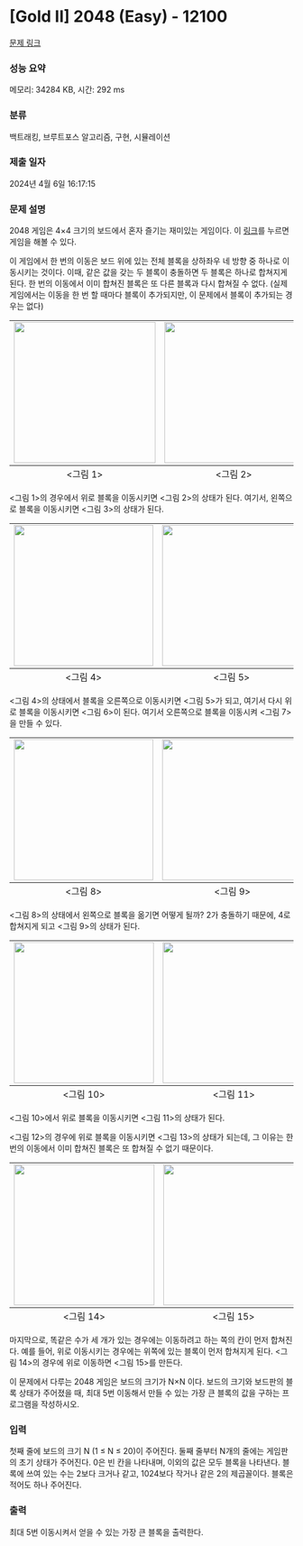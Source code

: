# [Gold II] 2048 (Easy) - 12100 

[문제 링크](https://www.acmicpc.net/problem/12100) 

### 성능 요약

메모리: 34284 KB, 시간: 292 ms

### 분류

백트래킹, 브루트포스 알고리즘, 구현, 시뮬레이션

### 제출 일자

2024년 4월 6일 16:17:15

### 문제 설명

<p>2048 게임은 4×4 크기의 보드에서 혼자 즐기는 재미있는 게임이다. 이 <a href="https://gabrielecirulli.github.io/2048/">링크</a>를 누르면 게임을 해볼 수 있다.</p>

<p>이 게임에서 한 번의 이동은 보드 위에 있는 전체 블록을 상하좌우 네 방향 중 하나로 이동시키는 것이다. 이때, 같은 값을 갖는 두 블록이 충돌하면 두 블록은 하나로 합쳐지게 된다. 한 번의 이동에서 이미 합쳐진 블록은 또 다른 블록과 다시 합쳐질 수 없다. (실제 게임에서는 이동을 한 번 할 때마다 블록이 추가되지만, 이 문제에서 블록이 추가되는 경우는 없다)</p>

<table class="table">
	<tbody>
		<tr>
			<td style="text-align:center"><img alt="" src="https://onlinejudgeimages.s3-ap-northeast-1.amazonaws.com/problem/12094/1.png" style="height:250px; width:251px"></td>
			<td style="text-align:center"><img alt="" src="https://onlinejudgeimages.s3-ap-northeast-1.amazonaws.com/problem/12094/2.png" style="height:250px; width:246px"></td>
			<td style="text-align:center"><img alt="" src="https://onlinejudgeimages.s3-ap-northeast-1.amazonaws.com/problem/12094/3.png" style="height:250px; width:250px"></td>
		</tr>
	</tbody>
	<tfoot>
		<tr>
			<td style="text-align:center"><그림 1></td>
			<td style="text-align:center"><그림 2></td>
			<td style="text-align:center"><그림 3></td>
		</tr>
	</tfoot>
</table>

<p><그림 1>의 경우에서 위로 블록을 이동시키면 <그림 2>의 상태가 된다. 여기서, 왼쪽으로 블록을 이동시키면 <그림 3>의 상태가 된다.</p>

<table class="table">
	<tbody>
		<tr>
			<td style="text-align:center"><img alt="" src="https://onlinejudgeimages.s3-ap-northeast-1.amazonaws.com/problem/12094/4.png" style="height:250px; width:247px"></td>
			<td style="text-align:center"><img alt="" src="https://onlinejudgeimages.s3-ap-northeast-1.amazonaws.com/problem/12094/5.png" style="height:250px; width:246px"></td>
			<td style="text-align:center"><img alt="" src="https://onlinejudgeimages.s3-ap-northeast-1.amazonaws.com/problem/12094/6.png" style="height:250px; width:247px"></td>
			<td style="text-align:center"><img alt="" src="https://onlinejudgeimages.s3-ap-northeast-1.amazonaws.com/problem/12094/7.png" style="height:250px; width:250px"></td>
		</tr>
	</tbody>
	<tfoot>
		<tr>
			<td style="text-align:center"><그림 4></td>
			<td style="text-align:center"><그림 5></td>
			<td style="text-align:center"><그림 6></td>
			<td style="text-align:center"><그림 7></td>
		</tr>
	</tfoot>
</table>

<p><그림 4>의 상태에서 블록을 오른쪽으로 이동시키면 <그림 5>가 되고, 여기서 다시 위로 블록을 이동시키면 <그림 6>이 된다. 여기서 오른쪽으로 블록을 이동시켜 <그림 7>을 만들 수 있다.</p>

<table class="table">
	<tbody>
		<tr>
			<td style="text-align:center"><img alt="" src="https://onlinejudgeimages.s3-ap-northeast-1.amazonaws.com/problem/12094/8.png" style="height:250px; width:247px"></td>
			<td style="text-align:center"><img alt="" src="https://onlinejudgeimages.s3-ap-northeast-1.amazonaws.com/problem/12094/10.png" style="height:250px; width:249px"></td>
		</tr>
	</tbody>
	<tfoot>
		<tr>
			<td style="text-align:center"><그림 8></td>
			<td style="text-align:center"><그림 9></td>
		</tr>
	</tfoot>
</table>

<p><그림 8>의 상태에서 왼쪽으로 블록을 옮기면 어떻게 될까? 2가 충돌하기 때문에, 4로 합쳐지게 되고 <그림 9>의 상태가 된다.</p>

<table class="table">
	<tbody>
		<tr>
			<td style="text-align:center"><img alt="" src="https://onlinejudgeimages.s3-ap-northeast-1.amazonaws.com/problem/12094/17.png" style="height:250px; width:248px"></td>
			<td style="text-align:center"><img alt="" src="https://onlinejudgeimages.s3-ap-northeast-1.amazonaws.com/problem/12094/18.png" style="height:250px; width:252px"></td>
			<td style="text-align:center"><img alt="" src="https://onlinejudgeimages.s3-ap-northeast-1.amazonaws.com/problem/12094/19.png" style="height:250px; width:250px"></td>
			<td style="text-align:center"><img alt="" src="https://onlinejudgeimages.s3-ap-northeast-1.amazonaws.com/problem/12094/20.png" style="height:250px; width:250px"></td>
		</tr>
	</tbody>
	<tfoot>
		<tr>
			<td style="text-align:center"><그림 10></td>
			<td style="text-align:center"><그림 11></td>
			<td style="text-align:center"><그림 12></td>
			<td style="text-align:center"><그림 13></td>
		</tr>
	</tfoot>
</table>

<p><그림 10>에서 위로 블록을 이동시키면 <그림 11>의 상태가 된다. </p>

<p><그림 12>의 경우에 위로 블록을 이동시키면 <그림 13>의 상태가 되는데, 그 이유는 한 번의 이동에서 이미 합쳐진 블록은 또 합쳐질 수 없기 때문이다.</p>

<table class="table">
	<tbody>
		<tr>
			<td style="text-align:center"><img alt="" src="https://onlinejudgeimages.s3-ap-northeast-1.amazonaws.com/problem/12094/21.png" style="height:250px; width:249px"></td>
			<td style="text-align:center"><img alt="" src="https://onlinejudgeimages.s3-ap-northeast-1.amazonaws.com/problem/12094/22.png" style="height:250px; width:249px"></td>
		</tr>
	</tbody>
	<tfoot>
		<tr>
			<td style="text-align:center"><그림 14></td>
			<td style="text-align:center"><그림 15></td>
		</tr>
	</tfoot>
</table>

<p>마지막으로, 똑같은 수가 세 개가 있는 경우에는 이동하려고 하는 쪽의 칸이 먼저 합쳐진다. 예를 들어, 위로 이동시키는 경우에는 위쪽에 있는 블록이 먼저 합쳐지게 된다. <그림 14>의 경우에 위로 이동하면 <그림 15>를 만든다.</p>

<p>이 문제에서 다루는 2048 게임은 보드의 크기가 N×N 이다. 보드의 크기와 보드판의 블록 상태가 주어졌을 때, 최대 5번 이동해서 만들 수 있는 가장 큰 블록의 값을 구하는 프로그램을 작성하시오.</p>

### 입력 

 <p>첫째 줄에 보드의 크기 N (1 ≤ N ≤ 20)이 주어진다. 둘째 줄부터 N개의 줄에는 게임판의 초기 상태가 주어진다. 0은 빈 칸을 나타내며, 이외의 값은 모두 블록을 나타낸다. 블록에 쓰여 있는 수는 2보다 크거나 같고, 1024보다 작거나 같은 2의 제곱꼴이다. 블록은 적어도 하나 주어진다.</p>

### 출력 

 <p>최대 5번 이동시켜서 얻을 수 있는 가장 큰 블록을 출력한다.</p>

